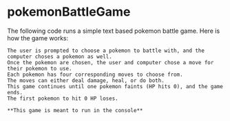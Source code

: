 # pokemonBattleGame

The following code runs a simple text based pokemon battle game. Here is how the game works:

    The user is prompted to choose a pokemon to battle with, and the computer choses a pokemon as well.
    Once the pokemon are chosen, the user and computer chose a move for their pokemon to use.
    Each pokemon has four corresponding moves to choose from.
    The moves can either deal damage, heal, or do both.
    This game continues until one pokemon faints (HP hits 0), and the game ends. 
    The first pokemon to hit 0 HP loses. 
    
    **This game is meant to run in the console**

